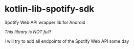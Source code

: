 # kotlin-lib-spotify-sdk
Spotify Web API wrapper lib for Android

*This library is NOT full!*

I will try to add all endpoints of the Spotify Web API some day
